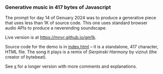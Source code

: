 ### Generative music in 417 bytes of Javascript

The prompt for day 14 of Genuary 2024 was to produce a generative piece that
uses less than 1K of source code. This one uses standard browser audio APIs to
produce a neverending soundscape.

Live version is at https://mnvr.github.io/gm1k.

Source code for the demo is in [index.html](index.html) – it is a standalone,
417 character, HTML file. The song it plays is a remix of _Sierpinski Harmony_
by viznut (the creator of bytebeat).

See [x](x) for a longer version with more comments and explanations.
